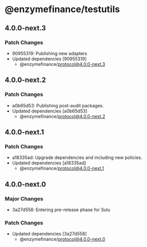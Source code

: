 # @enzymefinance/testutils

## 4.0.0-next.3

### Patch Changes

- 90955319: Publishing new adapters
- Updated dependencies [90955319]
  - @enzymefinance/protocol@4.0.0-next.3

## 4.0.0-next.2

### Patch Changes

- a0b65d53: Publishing post-audit packages.
- Updated dependencies [a0b65d53]
  - @enzymefinance/protocol@4.0.0-next.2

## 4.0.0-next.1

### Patch Changes

- a18335ad: Upgrade dependencies and including new policies.
- Updated dependencies [a18335ad]
  - @enzymefinance/protocol@4.0.0-next.1

## 4.0.0-next.0

### Major Changes

- 3a27d558: Entering pre-release phase for Sulu

### Patch Changes

- Updated dependencies [3a27d558]
  - @enzymefinance/protocol@4.0.0-next.0
